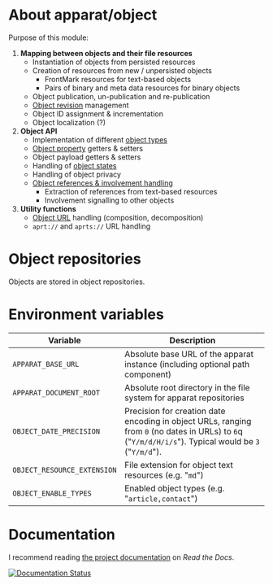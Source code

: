 # About apparat/object

Purpose of this module:

1. **Mapping between objects and their file resources**
	* Instantiation of objects from persisted resources
	* Creation of resources from new / unpersisted objects
		* FrontMark resources for text-based objects
		* Pairs of binary and meta data resources for binary objects
	* Object publication, un-publication and re-publication
	* [Object revision](object-revisions.md) management
	* Object ID assignment & incrementation
	* Object localization (?)
2. **Object API**
    * Implementation of different [object types](object-types.md)
	* [Object property](object-properties.md) getters & setters
	* Object payload getters & setters
	* Handling of [object states](object-states.md)
	* Handling of object privacy
	* [Object references & involvement handling](object-revisions.md#object-cross-references)
		* Extraction of references from text-based resources
		* Involvement signalling to other objects
3. **Utility functions**
	* [Object URL](object-url.md) handling (composition, decomposition)
	* `aprt://` and `aprts://` URL handling

# Object repositories

Objects are stored in object repositories.

# Environment variables

Variable                       | Description
-------------------------------|------------------------------------------------------------
`APPARAT_BASE_URL`             | Absolute base URL of the apparat instance (including optional path component)
`APPARAT_DOCUMENT_ROOT`        | Absolute root directory in the file system for apparat repositories
`OBJECT_DATE_PRECISION`        | Precision for creation date encoding in object URLs, ranging from `0` (no dates in URLs) to `6`q ("`Y/m/d/H/i/s`"). Typical would be `3` ("`Y/m/d`").
`OBJECT_RESOURCE_EXTENSION`    | File extension for object text resources (e.g. "`md`")
`OBJECT_ENABLE_TYPES`          | Enabled object types (e.g. "`article,contact`")

# Documentation

I recommend reading [the project documentation](http://apparat-object.readthedocs.io/) on *Read the Docs*.

[![Documentation Status](https://readthedocs.org/projects/apparat-object/badge/?version=latest)](http://apparat-object.readthedocs.io/en/latest/?badge=latest)
